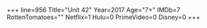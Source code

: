+++
line=956
Title="Unit 42"
Year=2017
Age="7+"
IMDb=7
RottenTomatoes=""
Netflix=1
Hulu=0
PrimeVideo=0
Disney=0
+++

